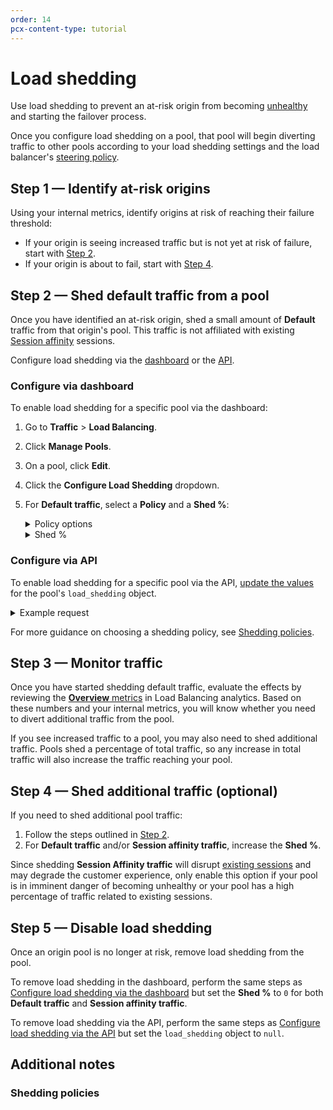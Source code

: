 ```yaml
---
order: 14
pcx-content-type: tutorial
---
```


# Load shedding

Use load shedding to prevent an at-risk origin from becoming [unhealthy](/understand-basics/monitors) and starting the failover process. 

Once you configure load shedding on a pool, that pool will begin diverting traffic to other pools according to your load shedding settings and the load balancer's [steering policy](/understand-basics/traffic-steering).

## Step 1 — Identify at-risk origins

Using your internal metrics, identify origins at risk of reaching their failure threshold:
- If your origin is seeing increased traffic but is not yet at risk of failure, start with [Step 2](#step-2--shed-default-traffic).
- If your origin is about to fail, start with [Step 4](#step-4--shed-additional-traffic-optional).

## Step 2 — Shed default traffic from a pool

Once you have identified an at-risk origin, shed a small amount of **Default** traffic from that origin's pool. This traffic is not affiliated with existing [Session affinity](/understand-basics/session-affinity) sessions.

Configure load shedding via the [dashboard](#configure-via-dashboard) or the [API](#configure-via-api).

### Configure via dashboard

To enable load shedding for a specific pool via the dashboard:
1. Go to **Traffic** > **Load Balancing**.
1. Click **Manage Pools**.
1. On a pool, click **Edit**.
1. Click the **Configure Load Shedding** dropdown.
1. For **Default traffic**, select a **Policy** and a **Shed %**:

    <details>
    <summary>Policy options</summary>
    <div>
    When shedding <strong>Default traffic</strong>, you have two <strong>Policy</strong> options:

    - **Random**: Randomly sheds the percentage of requests specified in the *Shed %*. Distributes traffic more accurately, but may cause requests from the same IP to hit different origins.
    - **IP hash**: Sheds the percentage of IP addresses specified in the *Shed %*. Ensures requests from the same IP will hit the same origin, but may shed a significantly higher or lower percentage of requests.

    For more guidance on choosing a policy, see [Shedding policies](#shedding-policies).
    </div>
    </details>

    <details>
    <summary>Shed %</summary>
    <div>
    When choosing a <strong>Shed %</strong>, start with a small percentage and increase gradually. Particularly if you choose the <a href="#shedding-policies">IP hash</a> shedding policy, you might shed more traffic than expected.
    </div>
    </details>

### Configure via API

To enable load shedding for a specific pool via the API, [update the values](https://api.cloudflare.com/#account-load-balancer-pools-update-pool) for the pool's `load_shedding` object.

<details>
<summary>Example request</summary>
<div>

```json
---
header: Request
---
curl -X PUT "https://api.cloudflare.com/client/v4/accounts/{account-id}/load_balancers/pools/{pool-id}" \
     -H "X-Auth-Email: user@example.com" \
     -H "X-Auth-Key: REDACTED" \
     -H "Content-Type: application/json" \
     --data '{
         "load_shedding": {
             "default_percent": 20,
             "default_policy": "random",
             "session_percent": 0,
             "session_policy": "hash"
         }
     }'
```
</div>
</details>

For more guidance on choosing a shedding policy, see [Shedding policies](#shedding-policies).

## Step 3 — Monitor traffic

Once you have started shedding default traffic, evaluate the effects by reviewing the [**Overview** metrics](/load-balancing-analytics#overview-metrics) in Load Balancing analytics. Based on these numbers and your internal metrics, you will know whether you need to divert additional traffic from the pool.

If you see increased traffic to a pool, you may also need to shed additional traffic. Pools shed a percentage of total traffic, so any increase in total traffic will also increase the traffic reaching your pool.

## Step 4 — Shed additional traffic (optional)

If you need to shed additional pool traffic:
1. Follow the steps outlined in [Step 2](#step-2--shed-default-traffic).
1. For **Default traffic** and/or **Session affinity traffic**, increase the **Shed %**.

Since shedding **Session Affinity traffic** will disrupt [existing sessions](/understand-basics/session-affinity) and may degrade the customer experience, only enable this option if your pool is in imminent danger of becoming unhealthy or your pool has a high percentage of traffic related to existing sessions.

## Step 5 — Disable load shedding

Once an origin pool is no longer at risk, remove load shedding from the pool.

To remove load shedding in the dashboard, perform the same steps as [Configure load shedding via the dashboard](#configure-via-dashboard) but set the **Shed %** to `0` for both **Default traffic** and **Session affinity traffic**.

To remove load shedding via the API, perform the same steps as [Configure load shedding via the API](#configure-via-api) but set the `load_shedding` object to `null`.

## Additional notes

### Shedding policies